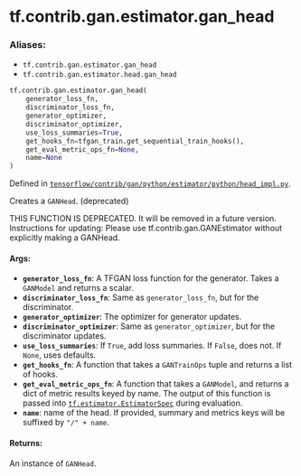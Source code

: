 <div itemscope itemtype="http://developers.google.com/ReferenceObject">
<meta itemprop="name" content="tf.contrib.gan.estimator.gan_head" />
</div>

# tf.contrib.gan.estimator.gan_head

### Aliases:

* `tf.contrib.gan.estimator.gan_head`
* `tf.contrib.gan.estimator.head.gan_head`

``` python
tf.contrib.gan.estimator.gan_head(
    generator_loss_fn,
    discriminator_loss_fn,
    generator_optimizer,
    discriminator_optimizer,
    use_loss_summaries=True,
    get_hooks_fn=tfgan_train.get_sequential_train_hooks(),
    get_eval_metric_ops_fn=None,
    name=None
)
```



Defined in [`tensorflow/contrib/gan/python/estimator/python/head_impl.py`](https://www.tensorflow.org/code/tensorflow/contrib/gan/python/estimator/python/head_impl.py).

Creates a `GANHead`. (deprecated)

THIS FUNCTION IS DEPRECATED. It will be removed in a future version.
Instructions for updating:
Please use tf.contrib.gan.GANEstimator without explicitly making a GANHead.

#### Args:

* <b>`generator_loss_fn`</b>: A TFGAN loss function for the generator. Takes a
    `GANModel` and returns a scalar.
* <b>`discriminator_loss_fn`</b>: Same as `generator_loss_fn`, but for the
    discriminator.
* <b>`generator_optimizer`</b>: The optimizer for generator updates.
* <b>`discriminator_optimizer`</b>: Same as `generator_optimizer`, but for the
    discriminator updates.
* <b>`use_loss_summaries`</b>: If `True`, add loss summaries. If `False`, does not.
    If `None`, uses defaults.
* <b>`get_hooks_fn`</b>: A function that takes a `GANTrainOps` tuple and returns a
    list of hooks.
* <b>`get_eval_metric_ops_fn`</b>: A function that takes a `GANModel`, and returns a
    dict of metric results keyed by name. The output of this function is
    passed into <a href="../../../../tf/estimator/EstimatorSpec.md"><code>tf.estimator.EstimatorSpec</code></a> during evaluation.
* <b>`name`</b>: name of the head. If provided, summary and metrics keys will be
    suffixed by `"/" + name`.


#### Returns:

An instance of `GANHead`.